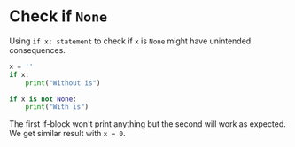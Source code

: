# Check if `None`

Using `if x: statement` to check if `x` is `None` might have unintended consequences.

```python
x = ''
if x:
    print("Without is")

if x is not None:
    print("With is")
```

The first if-block won't print anything but the second will work as expected. We get
similar result with `x = 0`.
